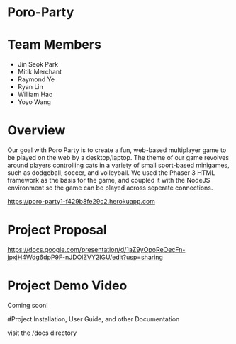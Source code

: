 # Poro-Party
# Team Members
- Jin Seok Park
- Mitik Merchant
- Raymond Ye
- Ryan Lin
- William Hao
- Yoyo Wang
# Overview
Our goal with Poro Party is to create a fun, web-based multiplayer game to be played on the web by a desktop/laptop. The theme of our game revolves around players controlling cats in a variety of small sport-based minigames, such as dodgeball, soccer, and volleyball. We used the Phaser 3 HTML framework as the basis for the game, and coupled it with the NodeJS environment so the game can be played across seperate connections. 


https://poro-party1-f429b8fe29c2.herokuapp.com
# Project Proposal
https://docs.google.com/presentation/d/1aZ9yOpoReOecFn-jpxjH4Wdg6dpP9F-nJDOlZVY2IGU/edit?usp=sharing
# Project Demo Video
Coming soon!

#Project Installation, User Guide, and other Documentation

visit the /docs directory